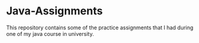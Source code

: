 # Java-Assignments
This repository contains some of the practice assignments that I had during one of my java course in university.
